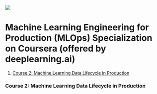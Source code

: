 ![](MLOPS-banner.jpeg)

# Machine Learning Engineering for Production (MLOps) Specialization on Coursera (offered by deeplearning.ai)

1. [Course 2: Machine Learning Data Lifecycle in Production](https://www.coursera.org/learn/machine-learning-data-lifecycle-in-production?specialization=machine-learning-engineering-for-production-mlops)

### Course 2: Machine Learning Data Lifecycle in Production

